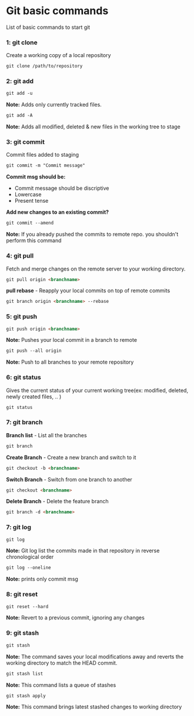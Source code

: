 # Git basic commands
List of basic commands to start git

### 1: git clone

Create a working copy of a local repository

```html
git clone /path/to/repository
```


### 2: git add


```html
git add -u
```
**Note:** Adds only currently tracked files.

```html
git add -A
```
**Note:** Adds all modified, deleted & new files in the working tree to stage

### 3: git commit
Commit files added to staging

```html
git commit -m "Commit message"
```
**Commit msg should be:**
* Commit message should be discriptive
* Lowercase
* Present tense

**Add new changes to an existing commit?**

```html
git commit --amend
```
**Note:** If you already pushed the commits to remote repo. you shouldn't perform this command

### 4: git pull

Fetch and merge changes on the remote server to your working directory.

```html
git pull origin <branchname>
```

**pull rebase** - Reapply your local commits on top of remote commits
```html
git branch origin <branchname> --rebase
```

### 5: git push
```html
git push origin <branchname>
```
**Note:** Pushes your local commit in a branch to remote

```html
git push --all origin
```
**Note:** Push to all branches to your remote repository

### 6: git status

Gives the current status of your current working tree(ex: modified, deleted, newly created files, .. )

```html
git status
```

### 7: git branch

**Branch list** - List all the branches
```html
git branch
```

**Create Branch** - Create a new branch and switch to it
```html
git checkout -b <branchname>
```

**Switch Branch** - Switch from one branch to another
```html
git checkout <branchname>
```

**Delete Branch** - Delete the feature branch
```html
git branch -d <branchname>
```

### 7: git log

```html
git log
```
**Note:** Git log list the commits made in that repository in reverse chronological order

```html
git log --oneline
```
**Note:** prints only commit msg


### 8: git reset

```html
git reset --hard
```
**Note:** Revert to a previous commit, ignoring any changes


### 9: git stash

```html
git stash
```
**Note:** The command saves your local modifications away and reverts the working directory to match the HEAD commit.

```html
git stash list
```
**Note:** This command lists a queue of stashes

```html
git stash apply
```
**Note:** This command brings latest stashed changes to working directory
